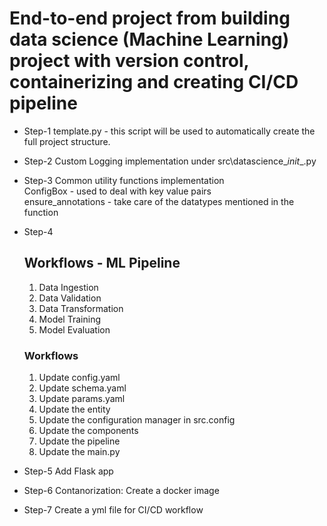 # End-to-end project from building data science (Machine Learning) project with version control, containerizing and creating CI/CD pipeline
- Step-1 template.py - this script will be used to automatically create the full project structure.  
- Step-2 Custom Logging implementation under src\datascience\__init__.py  
- Step-3 Common utility functions implementation  
    ConfigBox - used to deal with key value pairs  
    ensure_annotations - take care of the datatypes mentioned in the function
- Step-4
    ## Workflows - ML Pipeline
    1. Data Ingestion
    2. Data Validation
    3. Data Transformation
    4. Model Training
    5. Model Evaluation

    ### Workflows
    1. Update config.yaml
    2. Update schema.yaml
    3. Update params.yaml
    4. Update the entity
    5. Update the configuration manager in src.config
    6. Update the components
    7. Update the pipeline
    8. Update the main.py
    
- Step-5 Add Flask app
- Step-6 Contanorization: Create a docker image
- Step-7 Create a yml file for CI/CD workflow
     
